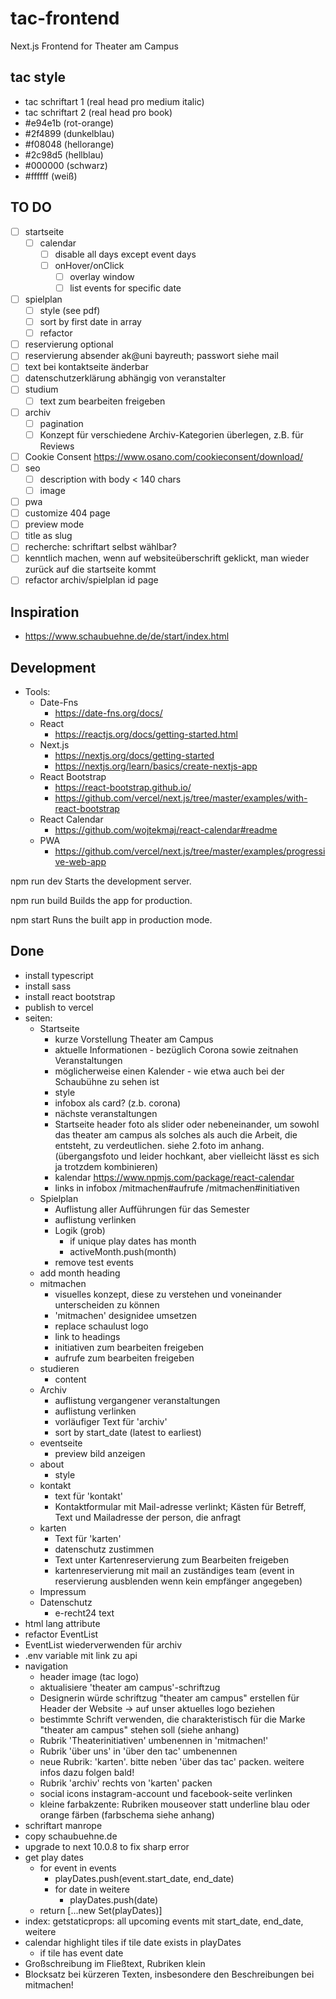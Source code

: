 # tac-frontend
Next.js Frontend for Theater am Campus

## tac style
- tac schriftart 1  (real head pro medium italic)
- tac schriftart 2  (real head pro book)
- #e94e1b (rot-orange)
- #2f4899 (dunkelblau)
- #f08048 (hellorange)
- #2c98d5 (hellblau)
- #000000 (schwarz)
- #ffffff (weiß)

## TO DO
- [ ] startseite
  - [ ] calendar
    - [ ] disable all days except event days
    - [ ] onHover/onClick
      - [ ] overlay window
      - [ ] list events for specific date
- [ ] spielplan
  - [ ] style (see pdf)
  - [ ] sort by first date in array
  - [ ] refactor
- [ ] reservierung optional
- [ ] reservierung absender ak@uni bayreuth; passwort siehe mail
- [ ] text bei kontaktseite änderbar
- [ ] datenschutzerklärung abhängig von veranstalter
- [ ] studium
  - [ ] text zum bearbeiten freigeben
- [ ] archiv
  - [ ] pagination
  - [ ] Konzept für verschiedene Archiv-Kategorien überlegen, z.B. für Reviews
- [ ] Cookie Consent https://www.osano.com/cookieconsent/download/
- [ ] seo
  - [ ] description with body < 140 chars
  - [ ] image
- [ ] pwa
- [ ] customize 404 page
- [ ] preview mode
- [ ] title as slug
- [ ] recherche: schriftart selbst wählbar?
- [ ] kenntlich machen, wenn auf websiteüberschrift geklickt, man wieder zurück auf die startseite kommt
- [ ] refactor archiv/spielplan id page

## Inspiration
- https://www.schaubuehne.de/de/start/index.html

## Development
- Tools:
  - Date-Fns
    - https://date-fns.org/docs/
  - React
    - https://reactjs.org/docs/getting-started.html
  - Next.js
    - https://nextjs.org/docs/getting-started
    - https://nextjs.org/learn/basics/create-nextjs-app
  - React Bootstrap
    - https://react-bootstrap.github.io/
    - https://github.com/vercel/next.js/tree/master/examples/with-react-bootstrap
  - React Calendar
    - https://github.com/wojtekmaj/react-calendar#readme
  - PWA
    - https://github.com/vercel/next.js/tree/master/examples/progressive-web-app

npm run dev
Starts the development server.

npm run build
Builds the app for production.

npm start
Runs the built app in production mode.

## Done
- install typescript
- install sass
- install react bootstrap
- publish to vercel
- seiten:
  - Startseite
    - kurze Vorstellung Theater am Campus
    - aktuelle Informationen - bezüglich Corona sowie zeitnahen Veranstaltungen
    - möglicherweise einen Kalender - wie etwa auch bei der Schaubühne zu sehen ist
    - style
    - infobox als card? (z.b. corona)
    - nächste veranstaltungen
    - Startseite header foto als slider oder nebeneinander, um sowohl das theater am campus als solches als auch die Arbeit, die entsteht, zu verdeutlichen. siehe 2.foto im anhang. (übergangsfoto und leider hochkant, aber vielleicht lässt es sich ja trotzdem kombinieren)
    - kalendar https://www.npmjs.com/package/react-calendar
    - links in infobox /mitmachen#aufrufe /mitmachen#initiativen
  - Spielplan
    - Auflistung aller Aufführungen für das Semester
    - auflistung verlinken
    - Logik (grob)
      - if unique play dates has month
      - activeMonth.push(month)
    - remove test events
  - add month heading
  - mitmachen
    - visuelles konzept, diese zu verstehen und voneinander unterscheiden zu können
    - 'mitmachen' designidee umsetzen
    - replace schaulust logo
    - link to headings
    - initiativen zum bearbeiten freigeben
    - aufrufe zum bearbeiten freigeben
  - studieren
    - content
  - Archiv
    - auflistung vergangener veranstaltungen
    - auflistung verlinken
    - vorläufiger Text für 'archiv'
    - sort by start_date (latest to earliest)
  - eventseite
    - preview bild anzeigen
  - about
    - style
  - kontakt
    - text für 'kontakt'
    - Kontaktformular mit Mail-adresse verlinkt; Kästen für Betreff, Text und Mailadresse der person, die anfragt
  - karten
    - Text für 'karten'
    - datenschutz zustimmen
    - Text unter Kartenreservierung zum Bearbeiten freigeben
    - kartenreservierung mit mail an zuständiges team (event in reservierung ausblenden wenn kein empfänger angegeben)
  - Impressum
  - Datenschutz
    - e-recht24 text
- html lang attribute
- refactor EventList
- EventList wiederverwenden für archiv
- .env variable mit link zu api
- navigation
  - header image (tac logo)
  - aktualisiere 'theater am campus'-schriftzug
  - Designerin würde schriftzug "theater am campus" erstellen für Header der Website -> auf unser aktuelles logo beziehen
  - bestimmte Schrift verwenden, die charakteristisch für die Marke "theater am campus" stehen soll (siehe anhang)
  - Rubrik 'Theaterinitiativen' umbenennen in 'mitmachen!'
  - Rubrik 'über uns' in 'über den tac' umbenennen
  - neue Rubrik: 'karten'. bitte neben 'über das tac' packen. weitere infos dazu folgen bald!
  - Rubrik 'archiv' rechts von 'karten' packen
  - social icons instagram-account und facebook-seite verlinken
  - kleine farbakzente: Rubriken mouseover statt underline blau oder orange färben (farbschema siehe anhang)
- schriftart manrope
- copy schaubuehne.de
- upgrade to next 10.0.8 to fix sharp error
- get play dates
  - for event in events
    - playDates.push(event.start_date, end_date)
    - for date in weitere
      - playDates.push(date)
  - return [...new Set(playDates)]
- index: getstaticprops: all upcoming events mit start_date, end_date, weitere
- calendar highlight tiles if tile date exists in playDates
  - if tile has event date
- Großschreibung im Fließtext, Rubriken klein
- Blocksatz bei kürzeren Texten, insbesondere den Beschreibungen bei mitmachen!
